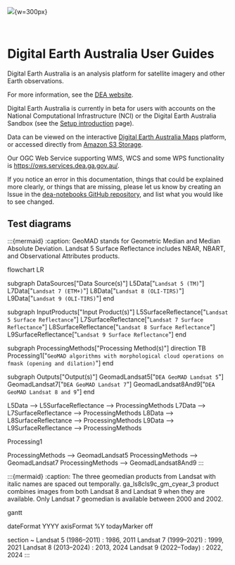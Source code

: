 ![](/_files/logos/dea-logo-inline.svg){w=300px}

&nbsp;

# Digital Earth Australia User Guides

Digital Earth Australia is an analysis platform for satellite imagery and other Earth observations.

For more information, see the [DEA website](http://www.ga.gov.au/dea).

Digital Earth Australia is currently in beta for users with accounts on the National Computational Infrastructure (NCI) or the Digital Earth Australia Sandbox (see the [Setup introduction](/guides/setup/README/) page).

Data can be viewed on the interactive [Digital Earth Australia Maps](https://maps.dea.ga.gov.au/) platform, or accessed directly from [Amazon S3 Storage](https://data.dea.ga.gov.au).

Our OGC Web Service supporting WMS, WCS and some WPS functionality is <https://ows.services.dea.ga.gov.au/>.

If you notice an error in this documentation, things that could be explained more clearly, or things that are missing, please let us know by creating an Issue in the [dea-notebooks GitHub repository](https://github.com/GeoscienceAustralia/dea-notebooks/issues), and list what you would like to see changed.

## Test diagrams

:::{mermaid}
:caption: GeoMAD stands for Geometric Median and Median Absolute Deviation. Landsat 5 Surface Reflectance includes NBAR, NBART, and Observational Attributes products.

flowchart LR

subgraph DataSources["Data Source(s)"]
    L5Data["`Landsat 5 (TM)`"]
    L7Data["`Landsat 7 (ETM+)`"]
    L8Data["`Landsat 8 (OLI-TIRS)`"]
    L9Data["`Landsat 9 (OLI-TIRS)`"]
end

subgraph InputProducts["Input Product(s)"]
    L5SurfaceReflectance["`Landsat 5 Surface Reflectance`"]
    L7SurfaceReflectance["`Landsat 7 Surface Reflectance`"]
    L8SurfaceReflectance["`Landsat 8 Surface Reflectance`"]
    L9SurfaceReflectance["`Landsat 9 Surface Reflectance`"]
end

subgraph ProcessingMethods["Processing Method(s)"]
    direction TB
    Processing1["`GeoMAD algorithms with morphological cloud operations on fmask (opening and dilation)`"]
end

subgraph Outputs["Output(s)"]
    GeomadLandsat5["`DEA GeoMAD Landsat 5`"]
    GeomadLandsat7["`DEA GeoMAD Landsat 7`"]
    GeomadLandsat8And9["`DEA GeoMAD Landsat 8 and 9`"]
end

L5Data --> L5SurfaceReflectance --> ProcessingMethods
L7Data --> L7SurfaceReflectance --> ProcessingMethods
L8Data --> L8SurfaceReflectance --> ProcessingMethods
L9Data --> L9SurfaceReflectance --> ProcessingMethods

Processing1

ProcessingMethods --> GeomadLandsat5
ProcessingMethods --> GeomadLandsat7
ProcessingMethods --> GeomadLandsat8And9
:::

:::{mermaid}
:caption: The three geomedian products from Landsat with italic names are spaced out temporally. ga_ls8cls9c_gm_cyear_3 product combines images from both Landsat 8 and Landsat 9 when they are available. Only Landsat 7 geomedian is available between 2000 and 2002. 

gantt

dateFormat YYYY
axisFormat %Y
todayMarker off

section ~
    Landsat 5 (1986–2011) : 1986, 2011
    Landsat 7 (1999–2021) : 1999, 2021
    Landsat 8 (2013–2024) : 2013, 2024
    Landsat 9 (2022–Today) : 2022, 2024
:::
